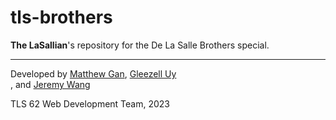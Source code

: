 # tls-brothers
**The LaSallian**'s repository for the De La Salle Brothers special.

---

Developed by [Matthew Gan](https://github.com/ganmatthew), [Gleezell Uy](https://github.com/glinary)<br>, and [Jeremy Wang](https://github.com/jerw18)

TLS 62 Web Development Team, 2023
